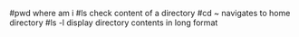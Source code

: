 #pwd where am i
#ls check content of a directory
#cd ~ navigates to home directory
#ls -l display directory contents in long format
